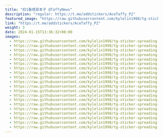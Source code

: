 ```yaml
---
title: "扣1看塔菲本子 @TaffyNews"
description: "regular: https://t.me/addstickers/AceTaffy_P2"
featured_image: "https://raw.githubusercontent.com/kylelin1998/tg-sticker-spreading-worldwide-images/main/img/489c2300-3829-407b-a59e-cfddd81a0dd8.jpg"
link: "https://t.me/addstickers/AceTaffy_P2"
weight: 3
date: 2024-01-15T13:36:32+08:00
images:
  - https://raw.githubusercontent.com/kylelin1998/tg-sticker-spreading-worldwide-images/main/img/489c2300-3829-407b-a59e-cfddd81a0dd8.jpg
  - https://raw.githubusercontent.com/kylelin1998/tg-sticker-spreading-worldwide-images/main/img/f59c3667-b992-4b72-9fb0-c20bcf307405.jpg
  - https://raw.githubusercontent.com/kylelin1998/tg-sticker-spreading-worldwide-images/main/img/5d3669f9-7adb-4517-8f3c-d9c7aaf5daf8.jpg
  - https://raw.githubusercontent.com/kylelin1998/tg-sticker-spreading-worldwide-images/main/img/fefef4a3-4604-4deb-af24-a11eac20e081.jpg
  - https://raw.githubusercontent.com/kylelin1998/tg-sticker-spreading-worldwide-images/main/img/5486ef24-3e1c-4505-a025-7b9885d895ec.jpg
  - https://raw.githubusercontent.com/kylelin1998/tg-sticker-spreading-worldwide-images/main/img/828bccef-8695-43ee-933c-feea03fd7df3.jpg
  - https://raw.githubusercontent.com/kylelin1998/tg-sticker-spreading-worldwide-images/main/img/7974cf93-f8d6-4d5f-9213-3f3fc560d01d.jpg
  - https://raw.githubusercontent.com/kylelin1998/tg-sticker-spreading-worldwide-images/main/img/045c27a7-7130-401a-98f2-4f90be887a99.jpg
  - https://raw.githubusercontent.com/kylelin1998/tg-sticker-spreading-worldwide-images/main/img/c8a803d2-cf9d-4b3d-a80c-e54cca3726a0.jpg
  - https://raw.githubusercontent.com/kylelin1998/tg-sticker-spreading-worldwide-images/main/img/11ed7693-b327-4f15-9cf0-4681eb2a8d5d.jpg
  - https://raw.githubusercontent.com/kylelin1998/tg-sticker-spreading-worldwide-images/main/img/040593f0-0603-497c-a34c-29051b87a362.jpg
  - https://raw.githubusercontent.com/kylelin1998/tg-sticker-spreading-worldwide-images/main/img/82f94451-c7cb-4f25-8672-9483d9b00058.jpg
  - https://raw.githubusercontent.com/kylelin1998/tg-sticker-spreading-worldwide-images/main/img/577cb2b9-dfa3-4b3e-8e4c-d392f35436c4.jpg
  - https://raw.githubusercontent.com/kylelin1998/tg-sticker-spreading-worldwide-images/main/img/45c60843-61f1-4ac9-89df-218b6970d862.jpg
  - https://raw.githubusercontent.com/kylelin1998/tg-sticker-spreading-worldwide-images/main/img/6a3f2eda-d1ba-4377-9d4b-be7334834499.jpg
  - https://raw.githubusercontent.com/kylelin1998/tg-sticker-spreading-worldwide-images/main/img/8d928bd5-e97c-4b46-9b13-eb84368fa167.jpg
  - https://raw.githubusercontent.com/kylelin1998/tg-sticker-spreading-worldwide-images/main/img/18615992-1eef-43ba-bd6c-723735d291c9.jpg
  - https://raw.githubusercontent.com/kylelin1998/tg-sticker-spreading-worldwide-images/main/img/3234ef78-a335-4e53-aae1-037004668dbe.jpg
  - https://raw.githubusercontent.com/kylelin1998/tg-sticker-spreading-worldwide-images/main/img/ae9b08c4-015f-44b4-8987-058a9fff9d4b.jpg
  - https://raw.githubusercontent.com/kylelin1998/tg-sticker-spreading-worldwide-images/main/img/3215a885-5a88-4c49-99b1-bad070426518.jpg
---
```


